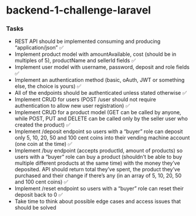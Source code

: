 # backend-1-challenge-laravel

### Tasks
 - REST API should be implemented consuming and producing “application/json” ✅
 - Implement product model with amountAvailable, cost (should be in multiples of 5), productName and sellerId fields ✅
 - Implement user model with username, password, deposit and role fields ✅
 - Implement an authentication method (basic, oAuth, JWT or something else, the choice is yours) ✅
 - All of the endpoints should be authenticated unless stated otherwise ✅
 - Implement CRUD for users (POST /user should not require authentication to allow new user registration) ✅
 - Implement CRUD for a product model (GET can be called by anyone, while POST, PUT and DELETE can be called only by the seller user who created the product) ✅
 - Implement /deposit endpoint so users with a “buyer” role can deposit only 5, 10, 20, 50 and 100 cent coins into their vending machine account (one coin at the time) ✅
 - Implement /buy endpoint (accepts productId, amount of products) so users with a “buyer” role can buy a product (shouldn't be able to buy multiple different products at the same time) with the money they’ve deposited. API should return total they’ve spent, the product they’ve purchased and their change if there’s any (in an array of 5, 10, 20, 50 and 100 cent coins) ✅
 - Implement /reset endpoint so users with a “buyer” role can reset their deposit back to 0 ✅
 - Take time to think about possible edge cases and access issues that should be solved
